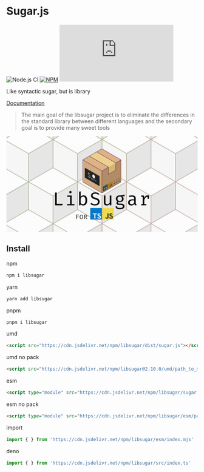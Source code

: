# Sugar.js

![Node.js CI](https://github.com/libsugar/sugar.js/workflows/Node.js%20CI/badge.svg)
[![NPM](https://img.shields.io/npm/v/libsugar)](https://www.npmjs.com/package/libsugar)
![MIT](https://img.shields.io/github/license/libsugar/sugar.js)

Like syntactic sugar, but is library

[Documentation](https://libsugar.github.io/sugar.js/)

> The main goal of the libsugar project is to eliminate the differences in the standard library between different languages and the secondary goal is to provide many sweet tools 

![](./libsuga.socialr.js.png)

## Install

npm
```sh
npm i libsugar
```
yarn
```sh
yarn add libsugar
```
pnpm
```sh
pnpm i libsugar
```
umd
```html
<script src="https://cdn.jsdelivr.net/npm/libsugar/dist/sugar.js"></script>
```
umd no pack
```html
<script src="https://cdn.jsdelivr.net/npm/libsugar@2.10.0/umd/path_to_module.js"></script>
```
esm
```html
<script type="module" src="https://cdn.jsdelivr.net/npm/libsugar/sugar.mjs"></script>
```
esm no pack
```html
<script type="module" src="https://cdn.jsdelivr.net/npm/libsugar/esm/path_to_module.mjs"></script>
```
import 
```ts
import { } from 'https://cdn.jsdelivr.net/npm/libsugar/esm/index.mjs'
```
deno
```ts
import { } from 'https://cdn.jsdelivr.net/npm/libsugar/src/index.ts'
```
